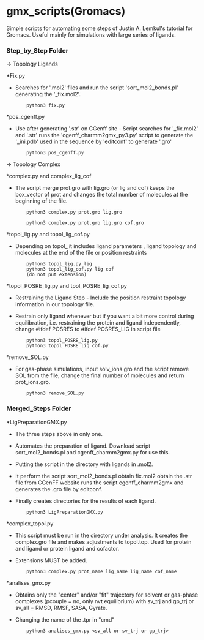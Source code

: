 # gmx_scripts(Gromacs)
Simple scripts for automating some steps of Justin A. Lemkul's tutorial for Gromacs. Useful mainly for simulations with large series of ligands.


### Step_by_Step Folder ###

-> Topology Ligands

*Fix.py
- Searches for '.mol2' files and run the script 'sort_mol2_bonds.pl' generating the '_fix.mol2'.

          python3 fix.py 
          
*pos_cgenff.py
- Use after generating '.str' on CGenff site - Script searches for '_fix.mol2' and '.str' runs the 'cgenff_charmm2gmx_py3.py' script to generate the '_ini.pdb' used in the sequence by 'editconf' to generate '.gro'

          python3 pos_cgenff.py



-> Topology Complex 

*complex.py and complex_lig_cof
- The script merge prot.gro with lig.gro (or lig and cof) keeps the box_vector of prot and changes the total number of molecules at the beginning of the file.

          python3 complex.py prot.gro lig.gro

          python3 complex.py prot.gro lig.gro cof.gro
          
*topol_lig.py and topol_lig_cof.py
- Depending on topol_ it includes ligand parameters , ligand topology and molecules at the end of the file or position restraints 

          python3 topol_lig.py lig 
          python3 topol_lig_cof.py lig cof
          (do not put extension)
          
*topol_POSRE_lig.py and tpol_POSRE_lig_cof.py
- Restraining the Ligand Step - Include the position restraint topology information in our topology file.
- Restrain only ligand whenever but if you want a bit more control during equilibration, i.e. restraining the protein and ligand independently, change #ifdef POSRES to #ifdef POSRES_LIG in script file
          
          python3 topol_POSRE_lig.py
          python3 topol_POSRE_lig_cof.py
 
 
          

*remove_SOL.py 
- For gas-phase simulations, input solv_ions.gro and the script remove SOL from the file, change the final number of molecules and return prot_ions.gro.
          
          python3 remove_SOL.py




### Merged_Steps Folder ###

*LigPreparationGMX.py

- The three steps above in only one.
- Automates the preparation of ligand. Download script sort_mol2_bonds.pl and cgenff_charmm2gmx.py for use this.
- Putting the script in the directory with ligands in .mol2.
- It perform the script sort_mol2_bonds.pl obtain fix.mol2 obtain the .str file from CGenFF website runs the script cgenff_charmm2gmx and generates the .gro file by editconf.
- Finally creates directories for the results of each ligand.

          python3 LigPreparationGMX.py



*complex_topol.py

- This script must be run in the directory under analysis. It creates the complex.gro file and makes adjustments to topol.top. Used for protein and ligand or protein ligand and cofactor.
- Extensions MUST be added.

          python3 complex.py prot_name lig_name lig_name cof_name



*analises_gmx.py
- Obtains only the "center" and/or "fit" trajectory for solvent or gas-phase complexes (pcouple = no, only nvt equilibrium) with sv_trj and gp_trj or sv_all = RMSD, RMSF, SASA, Gyrate.
- Changing the name of the .tpr in "cmd"

          python3 analises_gmx.py <sv_all or sv_trj or gp_trj>





